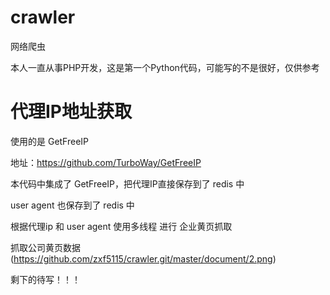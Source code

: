 # crawler
网络爬虫


本人一直从事PHP开发，这是第一个Python代码，可能写的不是很好，仅供参考


# 代理IP地址获取

使用的是 GetFreeIP

地址：https://github.com/TurboWay/GetFreeIP

本代码中集成了 GetFreeIP，把代理IP直接保存到了 redis 中

user agent 也保存到了 redis 中

根据代理ip 和 user agent 使用多线程 进行 企业黄页抓取

抓取公司黄页数据
(https://github.com/zxf5115/crawler.git/master/document/2.png)


剩下的待写！！！